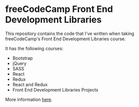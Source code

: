 # freeCodeCamp Front End Development Libraries
 This repository contains the code that I've written when taking freeCodeCamp's Front End Development Libraries course. 

It has the following courses:

- Bootstrap
- jQuery
- SASS
- React
- Redux
- React and Redux
- Front End Development Libraries Projects

More information [here](https://www.freecodecamp.org/learn/front-end-development-libraries/).
